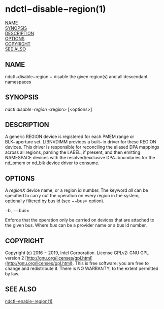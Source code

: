 # ndctl−disable−region\(1\)

[NAME](ndctl-disable-region.md#name)  
[SYNOPSIS](ndctl-disable-region.md#synopsis)  
[DESCRIPTION](ndctl-disable-region.md#description)  
[OPTIONS](ndctl-disable-region.md#options)  
[COPYRIGHT](ndctl-disable-region.md#copyright)  
[SEE ALSO](ndctl-disable-region.md#see-also)

## NAME

ndctl−disable−region − disable the given region\(s\) and all descendant namespaces

## SYNOPSIS

_ndctl disable−region_  &lt;region&gt; \[&lt;options&gt;\]

## DESCRIPTION

A generic REGION device is registered for each PMEM range or BLK−aperture set. LIBNVDIMM provides a built−in driver for these REGION devices. This driver is responsible for reconciling the aliased DPA mappings across all regions, parsing the LABEL, if present, and then emitting NAMESPACE devices with the resolved/exclusive DPA−boundaries for the nd\_pmem or nd\_blk device driver to consume.

## OPTIONS

A _regionX_ device name, or a region id number. The keyword _all_ can be specified to carry out the operation on every region in the system, optionally filtered by bus id \(see −−bus= option\).

−b, −−bus=

Enforce that the operation only be carried on devices that are attached to the given bus. Where _bus_ can be a provider name or a bus id number.

## COPYRIGHT

Copyright \(c\) 2016 − 2019, Intel Corporation. License GPLv2: GNU GPL version 2 [http://gnu.org/licenses/gpl.html](http://gnu.org/licenses/gpl.html). This is free software: you are free to change and redistribute it. There is NO WARRANTY, to the extent permitted by law.

## SEE ALSO

[ndctl−enable−region\(1\)](ndctl-enable-region.md)


